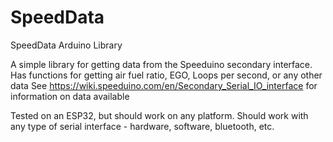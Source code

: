 # SpeedData
 SpeedData Arduino Library

A simple library for getting data from the Speeduino secondary interface.
Has functions for getting air fuel ratio, EGO, Loops per second, or any other data
See https://wiki.speeduino.com/en/Secondary_Serial_IO_interface
for information on data available 

Tested on an ESP32, but should work on any platform.
Should work with any type of serial interface - hardware, software, bluetooth, etc.